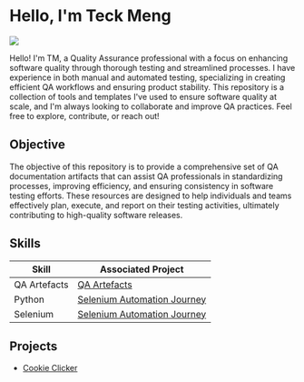 # Hello, I'm Teck Meng
<a href="https://linkedin.com/in/teck-meng-bb8379142/"><img src="https://img.shields.io/badge/-LinkedIn-0072b1?&style=for-the-badge&logo=linkedin&logoColor=white"/></a>

Hello! I'm TM, a Quality Assurance professional with a focus on enhancing software quality through thorough testing and streamlined processes. I have experience in both manual and automated testing, specializing in creating efficient QA workflows and ensuring product stability. This repository is a collection of tools and templates I've used to ensure software quality at scale, and I'm always looking to collaborate and improve QA practices. Feel free to explore, contribute, or reach out!

## Objective

The objective of this repository is to provide a comprehensive set of QA documentation artifacts that can assist QA professionals in standardizing processes, improving efficiency, and ensuring consistency in software testing efforts. These resources are designed to help individuals and teams effectively plan, execute, and report on their testing activities, ultimately contributing to high-quality software releases.

## Skills

| Skill                                         | Associated Project         |
|-----------------------------------------------|----------------------------|
| QA Artefacts | <a href="https://github.com/frostytm90/QA-artifacts">QA Artefacts</a>|
| Python | <a href="https://github.com/frostytm90/python-journey">Selenium Automation Journey</a>|
| Selenium | <a href="https://github.com/frostytm90/automation-journey">Selenium Automation Journey</a>|


## Projects
- <a href="https://github.com/frostytm90/automation-journey?tab=readme-ov-file#3-automating-cookie-clicker-game">Cookie Clicker</a>
